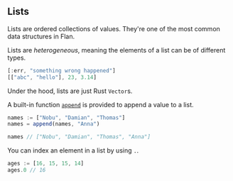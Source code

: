 ## Lists
Lists are ordered collections of values. They're one of the most common data structures in Flan.

Lists are *heterogeneous*, meaning the elements of a list can be of different types.
```js
[:err, "something wrong happened"]
[["abc", "hello"], 23, 3.14]
```
Under the hood, lists are just Rust `Vector`s.

A built-in function [`append`](./library/builtins.md#appendxs-x) is provided to append a value to a list.
```js
names := ["Nobu", "Damian", "Thomas"]
names = append(names, "Anna")

names // ["Nobu", "Damian", "Thomas", "Anna"]
```

You can index an element in a list by using `.`.
```js
ages := [16, 15, 15, 14]
ages.0 // 16
```
